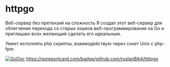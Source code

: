 # httpgo
Веб-сервер без претензий на сложность
Я создал этот веб-сервер для облегчения перехода со старых языков веб-программирования на Go 
и приглашаю всех желающий сделать его идеальным.

 Умеет исполнять php скрипты, взаимодействую через сокет Unix с php-fpm

<a href="https://godoc.org/github.com/ruslanBik4/httpgo"><img src="https://godoc.org/github.com/ruslanBik4/httpgo?status.svg" alt="GoDoc"></a>
https://goreportcard.com/badge/github.com/ruslanBik4/httpgo
